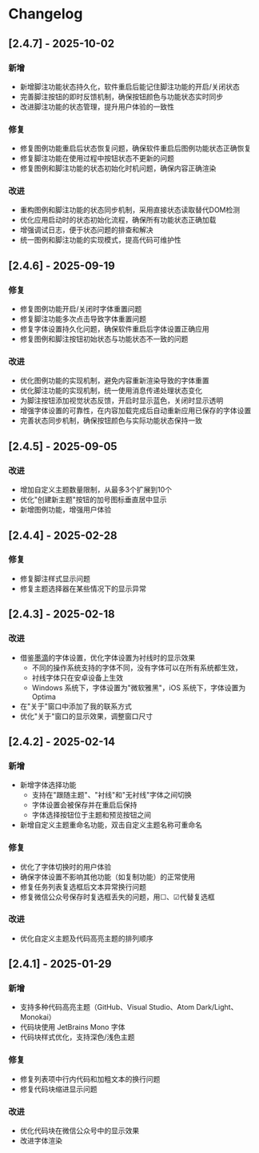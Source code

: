 # Changelog

## [2.4.7] - 2025-10-02

### 新增
- 新增脚注功能状态持久化，软件重启后能记住脚注功能的开启/关闭状态
- 完善脚注按钮的即时反馈机制，确保按钮颜色与功能状态实时同步
- 改进脚注功能的状态管理，提升用户体验的一致性

### 修复
- 修复图例功能重启后状态恢复问题，确保软件重启后图例功能状态正确恢复
- 修复脚注功能在使用过程中按钮状态不更新的问题
- 修复图例和脚注功能的状态初始化时机问题，确保内容正确渲染

### 改进
- 重构图例和脚注功能的状态同步机制，采用直接状态读取替代DOM检测
- 优化应用启动时的状态初始化流程，确保所有功能状态正确加载
- 增强调试日志，便于状态问题的排查和解决
- 统一图例和脚注功能的实现模式，提高代码可维护性

## [2.4.6] - 2025-09-19

### 修复
- 修复图例功能开启/关闭时字体重置问题
- 修复脚注功能多次点击导致字体重置问题
- 修复字体设置持久化问题，确保软件重启后字体设置正确应用
- 修复图例和脚注按钮初始状态与功能状态不一致的问题

### 改进
- 优化图例功能的实现机制，避免内容重新渲染导致的字体重置
- 优化脚注功能的实现机制，统一使用消息传递处理状态变化
- 为脚注按钮添加视觉状态反馈，开启时显示蓝色，关闭时显示透明
- 增强字体设置的可靠性，在内容加载完成后自动重新应用已保存的字体设置
- 完善状态同步机制，确保按钮颜色与实际功能状态保持一致

## [2.4.5] - 2025-09-05

### 改进
- 增加自定义主题数量限制，从最多3个扩展到10个
- 优化"创建新主题"按钮的加号图标垂直居中显示
- 新增图例功能，增强用户体验

## [2.4.4] - 2025-02-28

### 修复
- 修复脚注样式显示问题
- 修复主题选择器在某些情况下的显示异常

## [2.4.3] - 2025-02-18

### 改进
- 借鉴[墨滴](https://mdnice.com/)的字体设置，优化字体设置为衬线时的显示效果
  - 不同的操作系统支持的字体不同，没有字体可以在所有系统都生效，
  - 衬线字体只在安卓设备上生效
  - Windows 系统下，字体设置为"微软雅黑"，iOS 系统下，字体设置为 Optima
- 在"关于"窗口中添加了我的联系方式
- 优化"关于"窗口的显示效果，调整窗口尺寸

## [2.4.2] - 2025-02-14

### 新增
- 新增字体选择功能
  - 支持在"跟随主题"、"衬线"和"无衬线"字体之间切换
  - 字体设置会被保存并在重启后保持
  - 字体选择按钮位于主题和预览按钮之间
- 新增自定义主题重命名功能，双击自定义主题名称可重命名

### 修复
- 优化了字体切换时的用户体验
- 确保字体设置不影响其他功能（如复制功能）的正常使用
- 修复任务列表复选框后文本异常换行问题
- 修复微信公众号保存时复选框丢失的问题，用☐、☑代替复选框

### 改进
- 优化自定义主题及代码高亮主题的排列顺序 

## [2.4.1] - 2025-01-29

### 新增
- 支持多种代码高亮主题（GitHub、Visual Studio、Atom Dark/Light、Monokai）
- 代码块使用 JetBrains Mono 字体
- 代码块样式优化，支持深色/浅色主题

### 修复
- 修复列表项中行内代码和加粗文本的换行问题
- 修复代码块缩进显示问题

### 改进
- 优化代码块在微信公众号中的显示效果
- 改进字体渲染